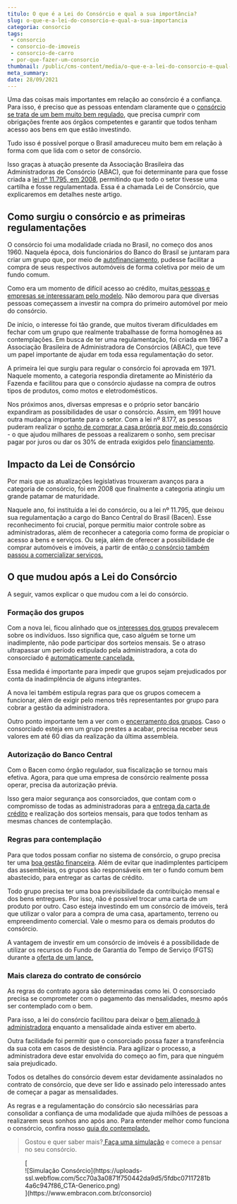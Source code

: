 ```yaml
---
titulo: O que é a Lei do Consórcio e qual a sua importância?
slug: o-que-e-a-lei-do-consorcio-e-qual-a-sua-importancia
categoria: consorcio
tags:
 - consorcio
 - consorcio-de-imoveis
 - consorcio-de-carro
 - por-que-fazer-um-consorcio
thumbnail: /public/cms-content/media/o-que-e-a-lei-do-consorcio-e-qual-a-sua-importancia.jpg
meta_summary: 
date: 28/09/2021
---
```

Uma das coisas mais importantes em relação ao consórcio é a confiança. Para isso, é preciso que as pessoas entendam claramente que o [consórcio se trata de um bem muito bem regulado](https://www.embracon.com.br/blog/o-que-e-e-como-funciona-o-consorcio-em-andamento), que precisa cumprir com obrigações frente aos órgãos competentes e garantir que todos tenham acesso aos bens em que estão investindo.

Tudo isso é possível porque o Brasil amadureceu muito bem em relação à forma com que lida com o setor de consórcio.

Isso graças à atuação presente da Associação Brasileira das Administradoras de Consórcio (ABAC), que foi determinante para que fosse criada a [lei nº 11.795, em 2008](http://www.planalto.gov.br/ccivil_03/_Ato2007-2010/2008/Lei/L11795.htm), permitindo que todo o setor tivesse uma cartilha e fosse regulamentada. Essa é a chamada Lei de Consórcio, que explicaremos em detalhes neste artigo.

Como surgiu o consórcio e as primeiras regulamentações
------------------------------------------------------

O consórcio foi uma modalidade criada no Brasil, no começo dos anos 1960. Naquela época, dois funcionários do Banco do Brasil se juntaram para criar um grupo que, por meio de [autofinanciamento](https://www.embracon.com.br/blog/autofinanciamento-o-que-e-e-como-um-consorcio-pode-ajuda-lo), pudesse facilitar a compra de seus respectivos automóveis de forma coletiva por meio de um fundo comum.

Como era um momento de difícil acesso ao crédito, muitas[ pessoas e empresas se interessaram pelo modelo](https://www.embracon.com.br/blog/consorcios-segredos-que-nao-te-contaram). Não demorou para que diversas pessoas começassem a investir na compra do primeiro automóvel por meio do consórcio.

De início, o interesse foi tão grande, que muitos tiveram dificuldades em fechar com um grupo que realmente trabalhasse de forma homogênea as contemplações. Em busca de ter uma regulamentação, foi criada em 1967 a Associação Brasileira de Administradora de Consórcios (ABAC), que teve um papel importante de ajudar em toda essa regulamentação do setor.

A primeira lei que surgiu para regular o consórcio foi aprovada em 1971. Naquele momento, a categoria respondia diretamente ao Ministério da Fazenda e facilitou para que o consórcio ajudasse na compra de outros tipos de produtos, como motos e eletrodomésticos.

Nos próximos anos, diversas empresas e o próprio setor bancário expandiram as possibilidades de usar o consórcio. Assim, em 1991 houve outra mudança importante para o setor. Com a lei nº 8.177, as pessoas puderam realizar o [sonho de comprar a casa própria por meio do consórcio](https://www.embracon.com.br/blog/como-funciona-consorcio-de-imoveis) - o que ajudou milhares de pessoas a realizarem o sonho, sem precisar pagar por juros ou dar os 30% de entrada exigidos pelo [financiamento](https://www.embracon.com.br/blog/financiamento-ou-consorcio-o-que-e-melhor-na-compra-de-um-imovel).

Impacto da Lei de Consórcio
---------------------------

Por mais que as atualizações legislativas trouxeram avanços para a categoria de consórcio, foi em 2008 que finalmente a categoria atingiu um grande patamar de maturidade.

Naquele ano, foi instituída a lei do consórcio, ou a lei nº 11.795, que deixou sua regulamentação a cargo do Banco Central do Brasil (Bacen). Esse reconhecimento foi crucial, porque permitiu maior controle sobre as administradoras, além de reconhecer a categoria como forma de propiciar o acesso a bens e serviços. Ou seja, além de oferecer a possibilidade de comprar automóveis e imóveis, a partir de então[ o consórcio também passou a comercializar serviços.](https://www.embracon.com.br/blog/consorcio-de-servicos-tudo-o-que-voce-precisa-saber-sobre-o-assunto)

O que mudou após a Lei do Consórcio
-----------------------------------

A seguir, vamos explicar o que mudou com a lei do consórcio.

### Formação dos grupos

Com a nova lei, ficou alinhado que os[ interesses dos grupos](https://www.embracon.com.br/conhecaoconsorcio/o-que-e-um-grupo-de-consorcio) prevalecem sobre os indivíduos. Isso significa que, caso alguém se torne um inadimplente, não pode participar dos sorteios mensais. Se o atraso ultrapassar um período estipulado pela administradora, a cota do consorciado é [automaticamente cancelada.](https://www.embracon.com.br/blog/quais-sao-os-resultados-ao-desistir-do-consorcio)

Essa medida é importante para impedir que grupos sejam prejudicados por conta da inadimplência de alguns integrantes.

A nova lei também estipula regras para que os grupos comecem a funcionar, além de exigir pelo menos três representantes por grupo para cobrar a gestão da administradora.

Outro ponto importante tem a ver com o [encerramento dos grupos](https://www.embracon.com.br/blog/como-funciona-o-encerramento-do-grupo-de-um-consorcio). Caso o consorciado esteja em um grupo prestes a acabar, precisa receber seus valores em até 60 dias da realização da última assembleia.

### Autorização do Banco Central

Com o Bacen como órgão regulador, sua fiscalização se tornou mais efetiva. Agora, para que uma empresa de consórcio realmente possa operar, precisa da autorização prévia.

Isso gera maior segurança aos consorciados, que contam com o compromisso de todas as administradoras para a [entrega da carta de crédito](https://www.embracon.com.br/blog/tudo-o-que-voce-precisa-saber-sobre-a-carta-de-credito-de-consorcios) e realização dos sorteios mensais, para que todos tenham as mesmas chances de contemplação.

### Regras para contemplação

Para que todos possam confiar no sistema de consórcio, o grupo precisa ter uma [boa gestão financeira](https://www.embracon.com.br/blog/entenda-quando-e-por-que-o-consorcio-e-um-bom-negocio-para-voce). Além de evitar que inadimplentes participem das assembleias, os grupos são responsáveis em ter o fundo comum bem abastecido, para entregar as cartas de crédito.

Todo grupo precisa ter uma boa previsibilidade da contribuição mensal e dos bens entregues. Por isso, não é possível trocar uma carta de um produto por outro. Caso esteja investindo em um consórcio de imóveis, terá que utilizar o valor para a compra de uma casa, apartamento, terreno ou empreendimento comercial. Vale o mesmo para os demais produtos do consórcio.

A vantagem de investir em um consórcio de imóveis é a possibilidade de utilizar os recursos do Fundo de Garantia do Tempo de Serviço (FGTS) durante a [oferta de um lance. ](https://www.embracon.com.br/blog/como-funcionam-os-tipos-de-lances-no-consorcio)

### Mais clareza do contrato de consórcio

As regras do contrato agora são determinadas como lei. O consorciado precisa se comprometer com o pagamento das mensalidades, mesmo após ser contemplado com o bem.

Para isso, a lei do consórcio facilitou para deixar o [bem alienado à administradora](https://www.embracon.com.br/blog/alienacao-de-bens-o-que-e-e-como-funciona-no-consorcio) enquanto a mensalidade ainda estiver em aberto.

Outra facilidade foi permitir que o consorciado possa fazer a transferência da sua cota em casos de desistência. Para agilizar o processo, a administradora deve estar envolvida do começo ao fim, para que ninguém saia prejudicado.

Todos os detalhes do consórcio devem estar devidamente assinalados no contrato de consórcio, que deve ser lido e assinado pelo interessado antes de começar a pagar as mensalidades.

As regras e a regulamentação do consórcio são necessárias para consolidar a confiança de uma modalidade que ajuda milhões de pessoas a realizarem seus sonhos ano após ano. Para entender melhor como funciona o consórcio, confira nosso [guia do contemplado.](https://www.embracon.com.br/guia-do-contemplado)

> Gostou e quer saber mais?[ Faça uma simulação](https://www.embracon.com.br/consorcio) e comece a pensar no seu consórcio.

<figure class="w-richtext-figure-type-image w-richtext-align-center">[<div>![Simulação Consórcio](https://uploads-ssl.webflow.com/5cc70a3a0871f750442da9d5/5fdbc07117281b4a6c947f86_CTA-Generico.png)</div>](https://www.embracon.com.br/consorcio)</figure>
